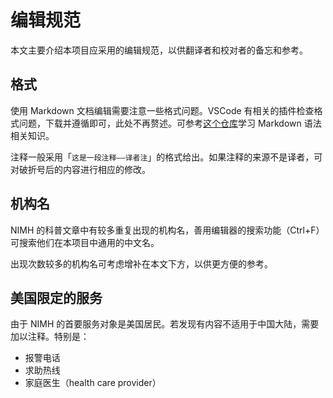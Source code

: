 # 编辑规范

本文主要介绍本项目应采用的编辑规范，以供翻译者和校对者的备忘和参考。

## 格式

使用 Markdown 文档编辑需要注意一些格式问题。VSCode 有相关的插件检查格式问题，下载并遵循即可，此处不再赘述。可参考[这个仓库][repo]学习 Markdown 语法相关知识。

注释一般采用「`这是一段注释——译者注`」的格式给出。如果注释的来源不是译者，可对破折号后的内容进行相应的修改。

## 机构名

NIMH 的科普文章中有较多重复出现的机构名，善用编辑器的搜索功能（Ctrl+F）可搜索他们在本项目中通用的中文名。

出现次数较多的机构名可考虑增补在本文下方，以供更方便的参考。

## 美国限定的服务

由于 NIMH 的首要服务对象是美国居民。若发现有内容不适用于中国大陆，需要加以注释。特别是：

- 报警电话
- 求助热线
- 家庭医生（health care provider）

[repo]:https://github.com/younghz/Markdown